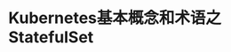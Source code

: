 Kubernetes基本概念和术语之StatefulSet
================================================================================
